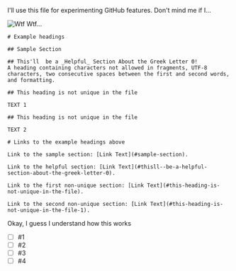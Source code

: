 I'll use this file for experimenting GitHub features. Don't mind me if I...

![Wtf](https://github.com/user-attachments/assets/5b81439c-e736-4d96-b5e5-0a38d3bb6495)
Wtf...
```
# Example headings

## Sample Section

## This'll  be a _Helpful_ Section About the Greek Letter Θ!
A heading containing characters not allowed in fragments, UTF-8 characters, two consecutive spaces between the first and second words, and formatting.

## This heading is not unique in the file

TEXT 1

## This heading is not unique in the file

TEXT 2

# Links to the example headings above

Link to the sample section: [Link Text](#sample-section).

Link to the helpful section: [Link Text](#thisll--be-a-helpful-section-about-the-greek-letter-Θ).

Link to the first non-unique section: [Link Text](#this-heading-is-not-unique-in-the-file).

Link to the second non-unique section: [Link Text](#this-heading-is-not-unique-in-the-file-1).
```
Okay, I guess I understand how this works


- [ ] #1
- [ ] #2
- [ ] #3
- [ ] #4
